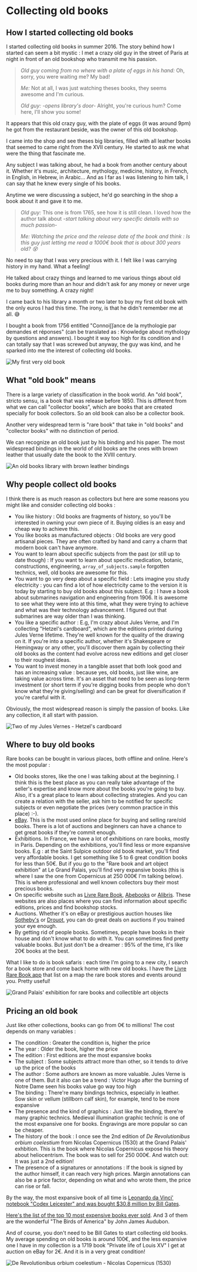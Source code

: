 # Collecting old books

## How I started collecting old books

I started collecting old books in summer 2016. The story behind how I started can seem a bit mystic : I met a crazy old guy in the street of Paris at night in front of an old bookshop who transmit me his passion.

> _Old guy coming from no where with a plate of eggs in his hand:_ Oh, sorry, you were waiting me? My bad!
>
> _Me:_ Not at all, I was just watching theses books, they seems awesome and I'm curious.
>
> _Old guy:_ _-opens library's door-_ Alright, you're curious hum? Come here, I'll show you some!

It appears that this old crazy guy, with the plate of eggs \(it was around 9pm\) he got from the restaurant beside, was the owner of this old bookshop.

I came into the shop and see theses big libraries, filled with all leather books that seemed to came right from the XVII century. He started to ask me what were the thing that fascinate me.

Any subject I was talking about, he had a book from another century about it. Whether it's music, architecture, mythology, medicine, history, in French, in English, in Hebrew, in Arabic... And as I far as I was listening to him talk, I can say that he knew every single of his books.

Anytime we were discussing a subject, he'd go searching in the shop a book about it and gave it to me.

> _Old guy:_ This one is from 1765, see how it is still clean. I loved how the author talk about -_start talking about very specific details with so much passion_-
>
> _Me:_ _Watching the price and the release date of the book and think : Is this guy just letting me read a 1000€ book that is about 300 years old? 😵_

No need to say that I was very precious with it. I felt like I was carrying history in my hand. What a feeling!

He talked about crazy things and learned to me various things about old books during more than an hour and didn't ask for any money or never urge me to buy something. A crazy night!

I came back to his library a month or two later to buy my first old book with the only euros I had this time. The irony, is that he didn't remember me at all. 😅

I bought a book from 1756 entitled "Connoi∫∫ance de la mythologie par demandes et réponses" \(can be translated as : Knowledge about mythology by questions and answers\). I bought it way too high for its condition and I can totally say that I was screwed but anyway, the guy was kind, and he sparked into me the interest of collecting old books.

![My first very old book](../.gitbook/assets/13686631_10209624057540837_8722695375789157949_n.jpg)

## What "old book" means

There is a large variety of classification in the book world. An "old book", stricto sensu, is a book that was release before 1850. This is different from what we can call "collector books", which are books that are created specially for book collectors. So an old book can also be a collector book.

Another very widespread term is "rare book" that take in "old books" and "collector books" with no distinction of period.

We can recognize an old book just by his binding and his paper. The most widespread bindings in the world of old books are the ones with brown leather that usually date the book to the XVIII century.

![An old books library with brown leather bindings](../.gitbook/assets/old-books-20.jpg)

## Why people collect old books

I think there is as much reason as collectors but here are some reasons you might like and consider collecting old books :

* You like history : Old books are fragments of history, so you'll be interested in owning your own piece of it. Buying oldies is an easy and cheap way to achieve this. 
* You like books as manufactured objects : Old books are very good artisanal pieces. They are often crafted by hand and carry a charm that modern book can't have anymore. 
* You want to learn about specific subjects from the past \(or still up to date though\) : If you want to learn about specific medication, botanic, constructions, engineering, `array_of_subjects.sample` forgotten technics, well, old books are awesome for this. 
* You want to go very deep about a specific field : Lets imagine you study electricity : you can find a lot of how electricity came to the version it is today by starting to buy old books about this subject. E.g : I have a book about submarines navigation and engineering from 1906. It is awesome to see what they were into at this time, what they were trying to achieve and what was their technology advancement. I figured out that submarines are way older than I was thinking.
* You like a specific author : E.g, I'm crazy about Jules Verne, and I'm collecting "Hetzel's cardboard", which are the editions printed during Jules Verne lifetime. They're well known for the quality of the drawing on it. If you're into a specific author, whether it's Shakespeare or Hemingway or any other, you'll discover them again by collecting their old books as the content had evolve across new editions and get closer to their roughest ideas. 
* You want to invest money in a tangible asset that both look good and has an increasing value : because yes, old books, just like wine, are taking value across time. It's an asset that need to be seen as long-term investment \(or short term if you're digging books from people who don't know what they're giving/selling\) and can be great for diversification if you're careful with it. 

Obviously, the most widespread reason is simply the passion of books. Like any collection, it all start with passion.

![Two of my Jules Vernes - Hetzel&apos;s cardboard](../.gitbook/assets/18881996_10212628980222026_14473032184244139_n.jpg)

## Where to buy old books

Rare books can be bought in various places, both offline and online. Here's the most popular :

* Old books stores, like the one I was talking about at the beginning. I think this is the best place as you can really take advantage of the seller's expertise and know more about the books you're going to buy. Also, it's a great place to learn about collecting strategies. And you can create a relation with the seller, ask him to be notified for specific subjects or even negotiate the prices \(very common practice in this place\) :-\). 
* [eBay](https://www.ebay.fr/b/Livres-anciens-et-de-collection/29223/bn_16575447). This is the most used online place for buying and selling rare/old books. There is a lot of auctions and beginners can have a chance to get great books if they're commit enough.
* Exhibitions. In France, we have a lot of exhibitions on rare books, mostly in Paris. Depending on the exhibitions, you'll find less or more expansive books. E.g : at the Saint Sulpice outdoor old book market, you'll find very affordable books. I get something like 5 to 6 great condition books for less than 50€. But if you go to the "Rare book and art object exhibition" at Le Grand Palais, you'll find very expansive books \(this is where I saw the one from Copernicus at 250 000€ I'm talking below\). This is where professional and well known collectors buy their most precious books.
* On specific website such as [Livre Rare Book](https://www.livre-rare-book.com/), [Abebooks](https://www.abebooks.com/) or [Alibris](https://www.alibris.com/books/rare-collectible). These websites are also places where you can find information about specific editions, prices and find bookshop stocks.
* Auctions. Whether it's on eBay or prestigious auction houses like [Sotheby's](https://www.sothebys.com/en/departments/books-manuscripts) or [Drouot](https://www.drouot.com/), you can do great deals on auctions if you trained your eye enough.
* By getting rid of people books. Sometimes, people have books in their house and don't know what to do with it. You can sometimes find pretty valuable books. But just don't be a dreamer : 95% of the time, it's like 20€ books at the best. 

What I like to do is book safaris : each time I'm going to a new city, I search for a book store and come back home with new old books. I have the [Livre Rare Book app](https://play.google.com/store/apps/details?id=com.lrb.android.lrb) that list on a map the rare book stores and events around you. Pretty useful!

![Grand Palais&apos; exhibition for rare books and collectible art objects](../.gitbook/assets/17814253_10212060636733794_6672367622532857196_o.jpg)

## Pricing an old book

Just like other collections, books can go from 0€ to millions! The cost depends on many variables :

* The condition : Greater the condition is, higher the price
* The year : Older the book, higher the price
* The edition : First editions are the most expansive books
* The subject : Some subjects attract more than other, so it tends to drive up the price of the books
* The author : Some authors are known as more valuable. Jules Verne is one of them. But it also can be a trend : Victor Hugo after the burning of Notre Dame seen his books value go way too high
* The binding : There're many bindings technics, especially in leather. Sow skin or vellum \(stillborn calf skin\), for example, tend to be more expansive
* The presence and the kind of graphics : Just like the binding, there're many graphic technics. Medieval illumination graphic technic is one of the most expansive one for books. Engravings are more popular so can be cheaper. 
* The history of the book : I once see the 2nd edition of _De Revolutionibus orbium coelestium_ from Nicolas Copernicus \(1530\) at the Grand Palais' exhbition. This is the book where Nicolas Copernicus expose his theory about heliocentrism. The book was to sell for 250 000€. And watch out: It was just a 2nd edition!
* The presence of a signatures or annotations : If the book is signed by the author himself, it can reach very high prices. Margin annotations can also be a price factor, depending on what and who wrote them, the price can rise or fall. 

By the way, the most expansive book of all time is [Leonardo da Vinci' notebook "Codex Leicester" and was bought $30.8 million by Bill Gates](https://www.businessinsider.com/look-inside-the-codex-leicester-which-bill-gates-bought-for-30-million-2015-7?IR=T).

[Here's the list of the top 10 most expensive books ever sold](https://www.abebooks.com/blog/2013/09/25/top-10-most-expensive-books-ever-sold). And 3 of them are the wonderful "The Birds of America" by John James Audubon.

And of course, you don't need to be Bill Gates to start collecting old books. My average spending on old books is around 100€, and the less expansive one I have in my collection is a 1719 book "Private life of Louis XV" I get at auction on eBay for 2€. And it is in a very great condition!

![De Revolutionibus orbium coelestium - Nicolas Copernicus \(1530\)](../.gitbook/assets/i.php.jpg)

